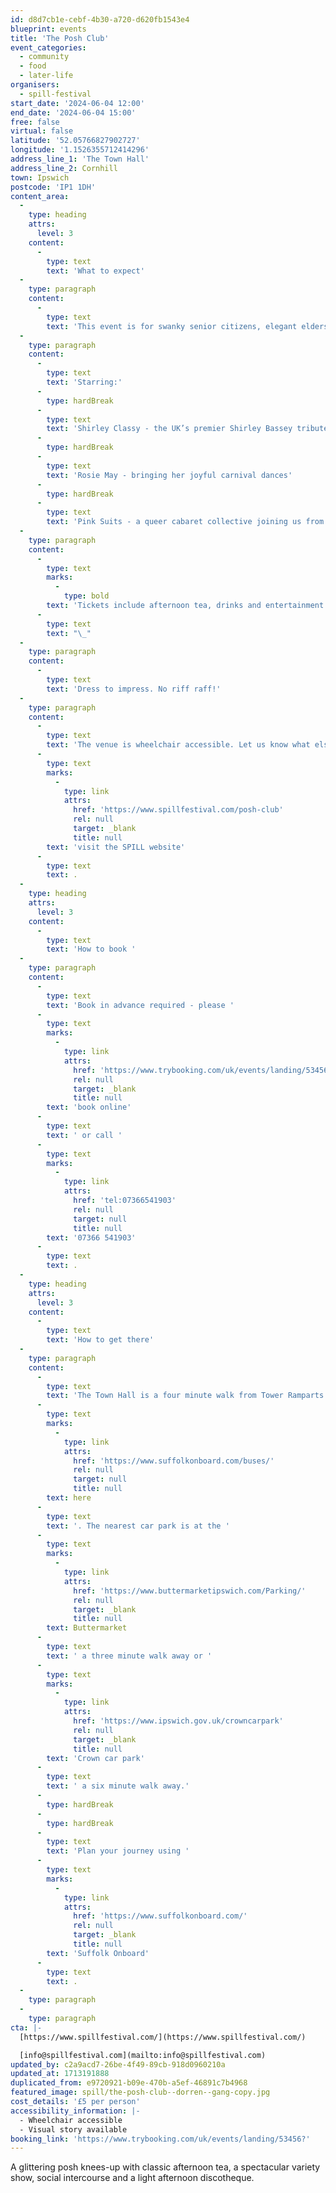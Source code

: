 ```yaml
---
id: d8d7cb1e-cebf-4b30-a720-d620fb1543e4
blueprint: events
title: 'The Posh Club'
event_categories:
  - community
  - food
  - later-life
organisers:
  - spill-festival
start_date: '2024-06-04 12:00'
end_date: '2024-06-04 15:00'
free: false
virtual: false
latitude: '52.05766827902727'
longitude: '1.1526355712414296'
address_line_1: 'The Town Hall'
address_line_2: Cornhill
town: Ipswich
postcode: 'IP1 1DH'
content_area:
  -
    type: heading
    attrs:
      level: 3
    content:
      -
        type: text
        text: 'What to expect'
  -
    type: paragraph
    content:
      -
        type: text
        text: 'This event is for swanky senior citizens, elegant elders and glamorous golden girls and geezers.'
  -
    type: paragraph
    content:
      -
        type: text
        text: 'Starring:'
      -
        type: hardBreak
      -
        type: text
        text: 'Shirley Classy - the UK’s premier Shirley Bassey tribute act'
      -
        type: hardBreak
      -
        type: text
        text: 'Rosie May - bringing her joyful carnival dances'
      -
        type: hardBreak
      -
        type: text
        text: 'Pink Suits - a queer cabaret collective joining us from Margate'
  -
    type: paragraph
    content:
      -
        type: text
        marks:
          -
            type: bold
        text: 'Tickets include afternoon tea, drinks and entertainment.'
      -
        type: text
        text: "\_"
  -
    type: paragraph
    content:
      -
        type: text
        text: 'Dress to impress. No riff raff!'
  -
    type: paragraph
    content:
      -
        type: text
        text: 'The venue is wheelchair accessible. Let us know what else you might need to enjoy the Posh Club when you book (such as access to the hearing loop or mobility scooter parking). For more access information and the visual story, '
      -
        type: text
        marks:
          -
            type: link
            attrs:
              href: 'https://www.spillfestival.com/posh-club'
              rel: null
              target: _blank
              title: null
        text: 'visit the SPILL website'
      -
        type: text
        text: .
  -
    type: heading
    attrs:
      level: 3
    content:
      -
        type: text
        text: 'How to book '
  -
    type: paragraph
    content:
      -
        type: text
        text: 'Book in advance required - please '
      -
        type: text
        marks:
          -
            type: link
            attrs:
              href: 'https://www.trybooking.com/uk/events/landing/53456?'
              rel: null
              target: _blank
              title: null
        text: 'book online'
      -
        type: text
        text: ' or call '
      -
        type: text
        marks:
          -
            type: link
            attrs:
              href: 'tel:07366541903'
              rel: null
              target: null
              title: null
        text: '07366 541903'
      -
        type: text
        text: .
  -
    type: heading
    attrs:
      level: 3
    content:
      -
        type: text
        text: 'How to get there'
  -
    type: paragraph
    content:
      -
        type: text
        text: 'The Town Hall is a four minute walk from Tower Ramparts bus station in the town centre - see the latest bus timetables '
      -
        type: text
        marks:
          -
            type: link
            attrs:
              href: 'https://www.suffolkonboard.com/buses/'
              rel: null
              target: null
              title: null
        text: here
      -
        type: text
        text: '. The nearest car park is at the '
      -
        type: text
        marks:
          -
            type: link
            attrs:
              href: 'https://www.buttermarketipswich.com/Parking/'
              rel: null
              target: _blank
              title: null
        text: Buttermarket
      -
        type: text
        text: ' a three minute walk away or '
      -
        type: text
        marks:
          -
            type: link
            attrs:
              href: 'https://www.ipswich.gov.uk/crowncarpark'
              rel: null
              target: _blank
              title: null
        text: 'Crown car park'
      -
        type: text
        text: ' a six minute walk away.'
      -
        type: hardBreak
      -
        type: hardBreak
      -
        type: text
        text: 'Plan your journey using '
      -
        type: text
        marks:
          -
            type: link
            attrs:
              href: 'https://www.suffolkonboard.com/'
              rel: null
              target: _blank
              title: null
        text: 'Suffolk Onboard'
      -
        type: text
        text: .
  -
    type: paragraph
  -
    type: paragraph
cta: |-
  [https://www.spillfestival.com/](https://www.spillfestival.com/)

  [info@spillfestival.com](mailto:info@spillfestival.com)
updated_by: c2a9acd7-26be-4f49-89cb-918d0960210a
updated_at: 1713191888
duplicated_from: e9720921-b09e-470b-a5ef-46891c7b4968
featured_image: spill/the-posh-club--dorren--gang-copy.jpg
cost_details: '£5 per person'
accessibility_information: |-
  - Wheelchair accessible
  - Visual story available
booking_link: 'https://www.trybooking.com/uk/events/landing/53456?'
---
```

A glittering posh knees-up with classic afternoon tea, a spectacular variety show, social intercourse and a light afternoon discotheque.